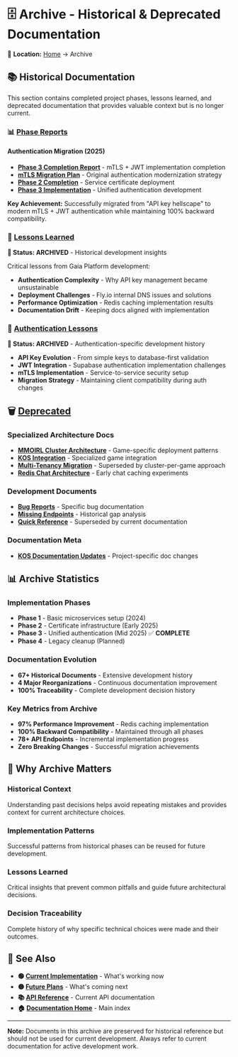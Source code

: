# 🗄️ Archive - Historical & Deprecated Documentation

📍 **Location:** [Home](../README.md) → Archive

## 📚 Historical Documentation

This section contains completed project phases, lessons learned, and deprecated documentation that provides valuable context but is no longer current.

### 📊 [Phase Reports](phase-reports/)

#### Authentication Migration (2025)
- **[Phase 3 Completion Report](phase-reports/phase3-completion-report.md)** - mTLS + JWT implementation completion
- **[mTLS Migration Plan](phase-reports/mtls-jwt-migration-plan.md)** - Original authentication modernization strategy
- **[Phase 2 Completion](phase-reports/mtls-jwt-phase2-completion.md)** - Service certificate deployment
- **[Phase 3 Implementation](phase-reports/phase3-implementation-plan.md)** - Unified authentication development

**Key Achievement:** Successfully migrated from "API key hellscape" to modern mTLS + JWT authentication while maintaining 100% backward compatibility.

### 📖 [Lessons Learned](lessons-learned.md)
**🔴 Status: ARCHIVED** - Historical development insights

Critical lessons from Gaia Platform development:
- **Authentication Complexity** - Why API key management became unsustainable
- **Deployment Challenges** - Fly.io internal DNS issues and solutions
- **Performance Optimization** - Redis caching implementation results
- **Documentation Drift** - Keeping docs aligned with implementation

### 🔄 [Authentication Lessons](authentication-lessons-learned.md)
**🔴 Status: ARCHIVED** - Authentication-specific development history

- **API Key Evolution** - From simple keys to database-first validation
- **JWT Integration** - Supabase authentication implementation challenges
- **mTLS Implementation** - Service-to-service security setup
- **Migration Strategy** - Maintaining client compatibility during auth changes

## 🗑️ [Deprecated](deprecated/)

### Specialized Architecture Docs
- **[MMOIRL Cluster Architecture](deprecated/mmoirl-cluster-architecture.md)** - Game-specific deployment patterns
- **[KOS Integration](deprecated/kos-mmoirl-connection.md)** - Specialized game integration
- **[Multi-Tenancy Migration](deprecated/multitenancy-migration-guide.md)** - Superseded by cluster-per-game approach
- **[Redis Chat Architecture](deprecated/redis-chat-architecture.md)** - Early chat caching experiments

### Development Documents  
- **[Bug Reports](deprecated/bug-orchestrated-endpoint.md)** - Specific bug documentation
- **[Missing Endpoints](deprecated/missing-gateway-endpoints.md)** - Historical gap analysis
- **[Quick Reference](deprecated/quick-reference.md)** - Superseded by current documentation

### Documentation Meta
- **[KOS Documentation Updates](deprecated/kos-documentation-updates.md)** - Project-specific doc changes

## 📊 Archive Statistics

### Implementation Phases
- **Phase 1** - Basic microservices setup (2024)
- **Phase 2** - Certificate infrastructure (Early 2025)  
- **Phase 3** - Unified authentication (Mid 2025) ✅ **COMPLETE**
- **Phase 4** - Legacy cleanup (Planned)

### Documentation Evolution
- **67+ Historical Documents** - Extensive development history
- **4 Major Reorganizations** - Continuous documentation improvement
- **100% Traceability** - Complete development decision history

### Key Metrics from Archive
- **97% Performance Improvement** - Redis caching implementation
- **100% Backward Compatibility** - Maintained through all phases
- **78+ API Endpoints** - Incremental implementation progress
- **Zero Breaking Changes** - Successful migration achievements

## 🎯 Why Archive Matters

### Historical Context
Understanding past decisions helps avoid repeating mistakes and provides context for current architecture choices.

### Implementation Patterns
Successful patterns from historical phases can be reused for future development.

### Lessons Learned
Critical insights that prevent common pitfalls and guide future architectural decisions.

### Decision Traceability
Complete history of why specific technical choices were made and their outcomes.

## 🔗 See Also

- **🟢 [Current Implementation](../current/README.md)** - What's working now
- **🟡 [Future Plans](../future/README.md)** - What's coming next
- **📚 [API Reference](../api/)** - Current API documentation
- **🏠 [Documentation Home](../README.md)** - Main index

---

**Note:** Documents in this archive are preserved for historical reference but should not be used for current development. Always refer to current documentation for active development work.